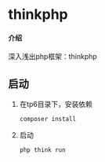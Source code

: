 # thinkphp

#### 介绍
深入浅出php框架：thinkphp

## 启动

1. 在tp6目录下，安装依赖

   ```php
   composer install
   ```

2. 启动

   ```php
   php think run
   ```

   

